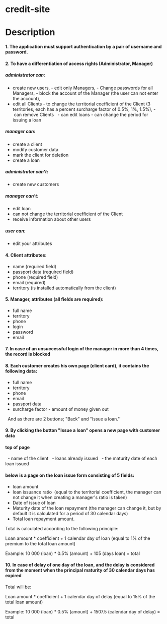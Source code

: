 # credit-site

# Description

#### 1. The application must support authentication by a pair of username and password.

#### 2. To have a differentiation of access rights (Administrator, Manager)

##### administrator can:

  - create new users,
  - edit only Managers,
  - Change passwords for all Managers,
  - block the account of the Manager (the user can not enter the account),
  - edit all Clients
  - to change the territorial coefficient of the Client (3 territories, each has a percent surcharge factor of 0.5%, 1%, 1.5%),
  - can remove Clients
  - can edit loans
  - can change the period for issuing a loan

##### manager can:

  - create a client
  - modify customer data
  - mark the client for deletion
  - create a loan

##### administrator can't:

  - create new customers

##### manager can't:

  - edit loan
  - can not change the territorial coefficient of the Client
  - receive information about other users

##### user can:

  - edit your attributes

#### 4. Client attributes:

  - name (required field)
  - passport data (required field)
  - phone (required field)
  - email (required)
  - territory (is installed automatically from the client)

#### 5. Manager, attributes (all fields are required):

  - full name
  - territory
  - phone
  - login
  - password
  - email

#### 7. In case of an unsuccessful login of the manager in more than 4 times, the record is blocked

#### 8. Each customer creates his own page (client card), it contains the following data:
  - full name
  - territory
  - phone
  - email
  - passport data
  - surcharge factor
  - amount of money given out

  And as there are 2 buttons; "Back" and "Issue a loan."

#### 9. By clicking the button "Issue a loan" opens a new page with customer data

#### top of page
  - name of the client
  - loans already issued
  - the maturity date of each loan issued

#### below is a page on the loan issue form consisting of 5 fields:

  - loan amount
  - loan issuance ratio 
  (equal to the territorial coefficient, the manager can not change it when creating a manager's ratio is taken)
  - Date of issue of loan
  - Maturity date of the loan repayment
  (the manager can change it, but by default it is calculated for a period of 30 calendar days)
  - Total loan repayment amount.

  Total is calculated according to the following principle:

  Loan amount * coefficient + 1 calendar day of loan (equal to 1% of the premium to the total loan amount)

  Example: 10 000 (loan) * 0.5% (amount) + 105 (days loan) = total

#### 10. In case of delay of one day of the loan, and the delay is considered from the moment when the principal maturity of 30 calendar days has expired

  Total will be:

  Loan amount * coefficient + 1 calendar day of delay (equal to 15% of the total loan amount)

  Example: 10 000 (loan) * 0.5% (amount) + 1507.5 (calendar day of delay) = total

